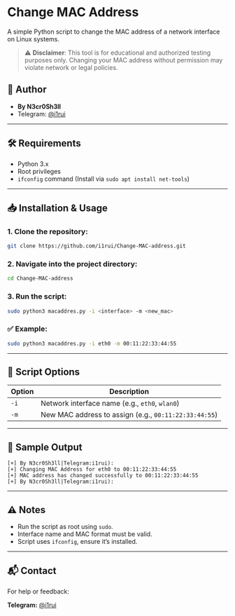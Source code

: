 
# Change MAC Address

A simple Python script to change the MAC address of a network interface on Linux systems.

> ⚠️ **Disclaimer**: This tool is for educational and authorized testing purposes only. Changing your MAC address without permission may violate network or legal policies.

## 📌 Author
- **By N3cr0Sh3ll**
- Telegram: [@i1rui](https://t.me/i1rui)

---

## 🛠 Requirements

- Python 3.x
- Root privileges
- `ifconfig` command (Install via `sudo apt install net-tools`)

---

## 📥 Installation & Usage

### 1. Clone the repository:

```bash
git clone https://github.com/i1rui/Change-MAC-address.git
```

### 2. Navigate into the project directory:

```bash
cd Change-MAC-address
```

### 3. Run the script:

```bash
sudo python3 macaddres.py -i <interface> -m <new_mac>
```

### ✅ Example:

```bash
sudo python3 macaddres.py -i eth0 -m 00:11:22:33:44:55
```

---

## 📄 Script Options

| Option | Description |
|--------|-------------|
| `-i`   | Network interface name (e.g., `eth0`, `wlan0`) |
| `-m`   | New MAC address to assign (e.g., `00:11:22:33:44:55`) |

---

## 🧪 Sample Output

```
[+] By N3cr0Sh3ll|Telegram:i1rui):
[+] Changing MAC Address for eth0 to 00:11:22:33:44:55
[+] MAC address has changed successfully to 00:11:22:33:44:55
[+] By N3cr0Sh3ll|Telegram:i1rui):
```

---

## ⚠️ Notes

- Run the script as root using `sudo`.
- Interface name and MAC format must be valid.
- Script uses `ifconfig`, ensure it’s installed.

---

## 📬 Contact

For help or feedback:

**Telegram:** [@i1rui](https://t.me/i1rui)
